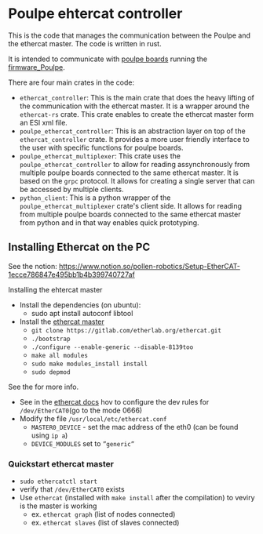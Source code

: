 # Poulpe ehtercat controller

This is the code that manages the communication between the Poulpe and the ethercat master. The code is written in rust.

It is intended to communicate with [poulpe boards](https://github.com/pollen-robotics/elec_Poulpe) running the [firmware_Poulpe](https://github.com/pollen-robotics/firmware_Poulpe).

There are four main crates in the code:
- `ethercat_controller`: This is the main crate that does the heavy lifting of the communication with the ethercat master. It is a wrapper around the `ethercat-rs` crate. This crate enables to create the ethercat master form an ESI xml file.
- `poulpe_ethercat_controller`: This is an abstraction layer on top of the `ethercat_controller` crate. It provides a more user friendly interface to the user with specific functions for poulpe boards.
- `poulpe_ethercat_multiplexer`: This crate uses the `poulpe_ethercat_controller` to allow for reading assynchronously from multiple poulpe boards connected to the same ethercat master. It is based on the `grpc` protocol. It allows for creating a single server that can be accessed by multiple clients.
- `python_client`: This is a python wrapper of the `poulpe_ethercat_multiplexer` crate's client side. It allows for reading from multiple poulpe boards connected to the same ethercat master from python and in that way enables quick prototyping.


## Installing Ethercat on the PC

See the notion: https://www.notion.so/pollen-robotics/Setup-EtherCAT-1ecce786847e495bb1b4b399740727af

Installing the ehtercat master

- Install the dependencies (on ubuntu):
    - sudo apt install autoconf libtool
- Install the [ethercat master](https://etherlab.org/en/ethercat/)
    - `git clone https://gitlab.com/etherlab.org/ethercat.git`
    - `./bootstrap`
    - `./configure --enable-generic --disable-8139too`
    - `make all modules`
    - `sudo make modules_install install`
    - `sudo depmod`

See the  for more info.

- See in the [ethercat docs](https://etherlab.org/download/ethercat/ethercat-1.5.2.pdf) hov to configure the dev rules for `/dev/EtherCAT0`(go to the mode 0666)
- Modify the file `/usr/local/etc/ethercat.conf`
    - `MASTER0_DEVICE` - set the mac address of the eth0 (can be found using `ip a`)
    - `DEVICE_MODULES` set to `”generic”`

### Quickstart ethercat master

- `sudo ethercatctl start`
- verify that `/dev/EtherCAT0` exists
- Use `ethercat` (installed with `make install` after the compilation) to veviry is the master is working
    - ex. `ethercat graph` (list of nodes connected)
    - ex. `ethercat slaves` (list of slaves connected)